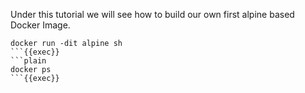 Under this tutorial we will see how to build our own first alpine based Docker Image.

```plain
docker run -dit alpine sh
```{{exec}}
```plain
docker ps
```{{exec}}

